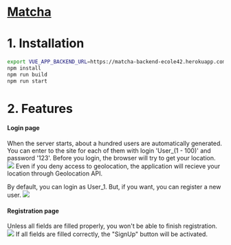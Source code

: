 # [Matcha](https://matcha-ecole42.herokuapp.com/login)

# 1. Installation

```sh
export VUE_APP_BACKEND_URL=https://matcha-backend-ecole42.herokuapp.com/
npm install
npm run build
npm run start
```

# 2. Features
#### Login page
When the server starts, about a hundred users are automatically generated. You can enter to the site for each of them with login 'User_(1 - 100)' and password '123'.
Before you login, the browser will try to get your location.
![](https://res.cloudinary.com/difjb9bq0/image/upload/c_scale,w_600/v1618576957/Screenshot_2021-04-16_at_14.12.04_ddc9ap.png)
Even if you deny access to geolocation, the application will recieve your location through Geolocation API.

By default, you can login as User_1. But, if you want, you can register a new user.
![](https://res.cloudinary.com/difjb9bq0/image/upload/c_scale,w_600/v1618577936/Screenshot_2021-04-16_at_15.58.02_v4f7zi.png)

#### Registration page
Unless all fields are filled properly, you won't be able to finish registration.
![](https://res.cloudinary.com/difjb9bq0/image/upload/c_scale,w_600/v1618579543/Screenshot_2021-04-16_at_16.25.14_cqhmzt.png)
If all fields are filled correctly, the "SignUp" button will be activated.
